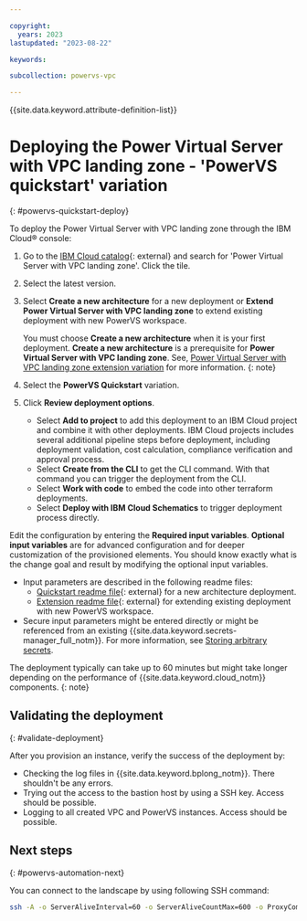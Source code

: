 ```yaml
---

copyright:
  years: 2023
lastupdated: "2023-08-22"

keywords:

subcollection: powervs-vpc

---
```


{{site.data.keyword.attribute-definition-list}}

# Deploying the Power Virtual Server with VPC landing zone - 'PowerVS quickstart' variation
{: #powervs-quickstart-deploy}

To deploy the Power Virtual Server with VPC landing zone through the IBM Cloud&reg; console:

1. Go to the [IBM Cloud catalog](https://cloud.ibm.com){: external} and search for 'Power Virtual Server with VPC landing zone'. Click the tile.
2. Select the latest version.
3. Select **Create a new architecture** for a new deployment or **Extend Power Virtual Server with VPC landing zone** to extend existing deployment with new PowerVS workspace.
   
   You must choose **Create a new architecture** when it is your first deployment. **Create a new architecture** is a prerequisite for **Power Virtual Server with VPC landing zone**. See, [Power Virtual Server with VPC landing zone extension variation](https://test.cloud.ibm.com/docs/powervs-vpc?topic=powervs-vpc-powervs-automation-overview#extnsn-variant) for more information.
   {: note}

4. Select the **PowerVS Quickstart** variation.
5. Click **Review deployment options**.
    - Select **Add to project** to add this deployment to an IBM Cloud project and combine it with other deployments. IBM Cloud projects includes several additional pipeline steps before deployment, including deployment validation, cost calculation, compliance verification and approval process.
    - Select **Create from the CLI** to get the CLI command. With that command you can trigger the deployment from the CLI.
    - Select **Work with code** to embed the code into other terraform deployments.
    - Select **Deploy with IBM Cloud Schematics** to trigger deployment process directly.

Edit the configuration by entering the **Required input variables**. **Optional input variables** are for advanced configuration and for deeper customization of the provisioned elements. You should know exactly what is the change goal and result by modifying the optional input variables. 
- Input parameters are described in the following readme files:
  - [Quickstart readme file](https://github.com/terraform-ibm-modules/terraform-ibm-powervs-infrastructure/blob/main/solutions/quickstart/README.md#inputs){: external} for a new architecture deployment.
  - [Extension readme file](https://github.com/terraform-ibm-modules/terraform-ibm-powervs-infrastructure/blob/main/solutions/extension/README.md#inputs){: external} for extending existing deployment with new PowerVS workspace.
- Secure input parameters might be entered directly or might be referenced from an existing {{site.data.keyword.secrets-manager_full_notm}}. For more information, see [Storing arbitrary secrets](/docs/secrets-manager?topic=secrets-manager-arbitrary-secrets).

The deployment typically can take up to 60 minutes but might take longer depending on the performance of {{site.data.keyword.cloud_notm}} components.
{: note}

## Validating the deployment
{: #validate-deployment}

After you provision an instance, verify the success of the deployment by:

- Checking the log files in {{site.data.keyword.bplong_notm}}. There shouldn't be any errors.
- Trying out the access to the bastion host by using a SSH key. Access should be possible. 
- Logging to all created VPC and PowerVS instances. Access should be possible.

## Next steps
{: #powervs-automation-next}

You can connect to the landscape by using following SSH command:

```sh
ssh -A -o ServerAliveInterval=60 -o ServerAliveCountMax=600 -o ProxyCommand=\"ssh -W %h:%p root@\<access_host_floating_ip\>\" root@\<vpc_instance_ip\>
```

